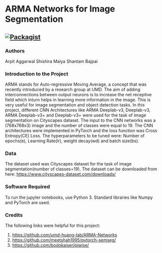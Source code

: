 # ARMA Networks for Image Segmentation

[![Packagist](https://img.shields.io/packagist/l/doctrine/orm.svg)](LICENSE.md)
---


### Authors
Arpit Aggarwal Shishira Maiya Shantam Bajpai


### Introduction to the Project 
ARMA stands for Auto-regressive Moving Average, a concept that was recently introduced by a research group at UMD. The aim of adding interconnections between output neurons is to increase the net receptive field which inturn helps in learning more information in the image. This is very useful for image segmentation and object detection tasks. In this project, different CNN Architectures like ARMA Deeplab-v3, Deeplab-v3, ARMA Deeplab-v3+ and Deeplab-v3+ were used for the task of image segmentation on Cityscapes dataset. The input to the CNN networks was a (768x768x3) image and the number of classes were equal to 19. The CNN architectures were implemented in PyTorch and the loss function was Cross Entropy(CE) Loss. The hyperparameters to be tuned were: Number of epochs(e), Learning Rate(lr), weight decay(wd) and batch size(bs).


### Data
The dataset used was Cityscapes dataset for the task of image segmentation(number of classes=19). The dataset can be downloaded from here: https://www.cityscapes-dataset.com/downloads/ 


### Software Required
To run the jupyter notebooks, use Python 3. Standard libraries like Numpy and PyTorch are used.


### Credits
The following links were helpful for this project:
1. https://github.com/umd-huang-lab/ARMA-Networks
2. https://github.com/meetshah1995/pytorch-semseg/
3. https://github.com/bodokaiser/piwise/
